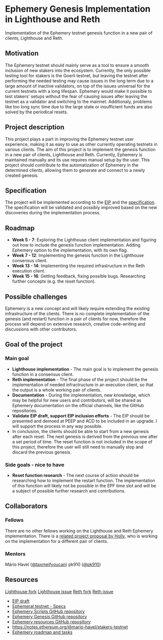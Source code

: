 # Ephemery Genesis Implementation in Lighthouse and Reth

Implementation of the Ephemery testnet genesis function in a new pair of clients, Lighthouse and Reth.

## Motivation

The Ephemery testnet should mainly serve as a tool to ensure a smooth inclusion of new stakers into the ecosystem. Currently, the only possible testing tool for stakers is the Goerli testnet, but leaving the testnet after performing the needed testing may cause issues in the long term due to a large amount of inactive validators, on top of the issues universal for the current testnets with a long lifespan. Ephemery would make it possible to test stakers' setups without the fear of causing issues after leaving the testnet as a validator and switching to the mainnet. Additionaly, problems like too long sync time due to the large state or insufficient funds are also solved by the periodical resets.

## Project description

This project plays a part in improving the Ephemery testnet user experience, making it as easy to use as other currently operating testnets in various clients. The aim of this project is to implement the genesis function in a new pair of clients, Lighthouse and Reth. Currently, Ephemery is maintained manually and its use requires manual setup by the user. This project should contribute to the automatization of Ephemery in the determined clients, allowing them to generate and connect to a newly created genesis.

## Specification

The project will be implemented according to the [EIP](https://github.com/ethereum/EIPs/blob/04369cb50ee6c1894dec868141e8a32e66dc4f16/EIPS/eip-testnet-draft.md) and the [specification](https://github.com/ephemery-testnet/ephemery-resources/blob/master/specs.md). The specification will be validated and possibly improved based on the new discoveries during the implementation process.

## Roadmap

* **Week 5 - 7**: Exploring the Lighthouse client implementation and figuring out how to include the genesis function implementation. Adding Ephemery option to the implementation, with its own flag.
* **Week 7 - 12**: Implementing the genesis function in the Lighthouse consensus client.
* **Week 13 - 14**: Implementing the required infrastructure in the Reth execution client.
* **Week 15 - 16**: Getting feedback, fixing possible bugs. Researching further concepts (e.g. the reset function).

## Possible challenges

Ephemery is a new concept and will likely require extending the existing infrastructure of the clients. There is no complete implementation of the genesis (and restart) function in a pair of clients for now, therefore the process will depend on extensive research, creative code-writing and discussions with other contributors.

## Goal of the project

### Main goal

* **Lighthouse implementation** - The main goal is to implement the genesis function in a consensus client.
* **Reth implementation** - The final phase of the project should be the implementation of needed infractructure in an execution client, so that the output is a whole working pair of clients.
* **Documentation** - During the implementation, new knowledge, which may be helpful for new users and contributors, will be shared as Ephemery documentation on the official channels, like the GitHub repositories.
* **Validate EIP draft, support EIP inclusion efforts** - The EIP should be presented and demoed at PEEP and ACD to be included in an upgrade. I will support the process in any way possible.
* In conclusion, the clients should be able to start from a new genesis after each reset. The next genesis is derived from the previous one after a set period of time. The reset function is not included in the scope of this project, therefore the user will still need to manually stop and discard the previous genesis.

### Side goals - nice to have
* **Reset function research** - The next course of action should be researching how to implement the restart function. The implementation of this function will likely not be possible in the EPF time slot and will be a subject of possible further research and contributions.

## Collaborators


### Fellows 

There are no other fellows working on the Lighthouse and Reth Ephemery implementation. There is a [related project proposal by Holly](https://github.com/eth-protocol-fellows/cohort-four/blob/master/projects/native-ephemery-genesis.md), who is working on the implementation for a different pair of clients.

### Mentors

Mário Havel ([@taxmeifyoucan](https://github.com/taxmeifyoucan))
pk910 ([@pk910](https://github.com/pk910))

## Resources
[Lighthouse fork](https://github.com/T-ess/lighthouse)
[Lighthouse issue](https://github.com/sigp/lighthouse/issues/4664)
[Reth fork](https://github.com/T-ess/reth)
[Reth issue](https://github.com/paradigmxyz/reth/issues/4340)

* [EIP draft](https://github.com/ethereum/EIPs/blob/04369cb50ee6c1894dec868141e8a32e66dc4f16/EIPS/eip-testnet-draft.md)
* [Ephemeral testnet - Specs](https://github.com/ephemery-testnet/ephemery-resources/blob/master/specs.md)
* [Ephemery Scripts GitHub repository](https://github.com/ephemery-testnet/ephemery-scripts)
* [Ephemery Genesis GitHub repository](https://github.com/ephemery-testnet/ephemery-genesis)
* [Ephemery resources GitHub repository](https://github.com/ephemery-testnet/ephemery-resources)
* https://notes.ethereum.org/@mario-havel/stakers-testnet
* [Ephemery roadmap and tasks](https://github.com/ephemery-testnet/ephemery-resources/issues/1)
